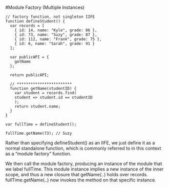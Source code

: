 #Module Factory (Multiple Instances)

```
// factory function, not singleton IIFE
function defineStudent() {
  var records = [
    { id: 14, name: "Kyle", grade: 86 },
    { id: 73, name: "Suzy", grade: 87 },
    { id: 112, name: "Frank", grade: 75 },
    { id: 6, name: "Sarah", grade: 91 }
  ];

  var publicAPI = {
    getName
  };

  return publicAPI;
  
  // ************************
  function getName(studentID) {
    var student = records.find(
    student => student.id == studentID
    );
    return student.name;
  }
}

var fullTime = defineStudent();

fullTime.getName(73); // Suzy
```

Rather than specifying defineStudent() as an IIFE, we just define it as a normal standalone function, which is commonly
referred to in this context as a “module factory” function.

We then call the module factory, producing an instance of the module that we label fullTime. This module instance implies
a new instance of the inner scope, and thus a new closure that getName(..) holds over records. fullTime.getName(..)
now invokes the method on that specific instance.